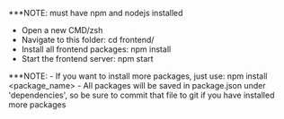 ***NOTE: must have npm and nodejs installed

- Open a new CMD/zsh
- Navigate to this folder: cd frontend/
- Install all frontend packages: npm install
- Start the frontend server: npm start

***NOTE:
    - If you want to install more packages, just use: npm install <package_name>
        - All packages will be saved in package.json under 'dependencies', so be sure to commit that file to git if you have installed more packages